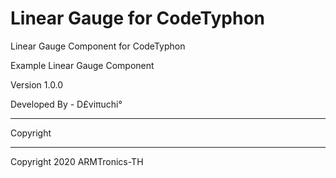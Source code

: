 # Linear Gauge for CodeTyphon

Linear Gauge Component for CodeTyphon

Example Linear Gauge Component

Version 1.0.0

Developed By - D£viπuchi°

<hr>
Copyright
<hr>
Copyright 2020 ARMTronics-TH
